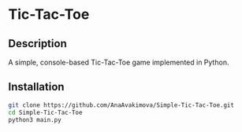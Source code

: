 # Tic-Tac-Toe

## Description
A simple, console-based Tic-Tac-Toe game implemented in Python.

## Installation
```bash
git clone https://github.com/AnaAvakimova/Simple-Tic-Tac-Toe.git
cd Simple-Tic-Tac-Toe
python3 main.py